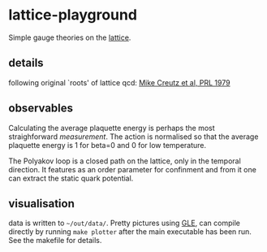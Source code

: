 # lattice-playground

Simple gauge theories on the [lattice](https://xkcd.com/505/).

## details

following original `roots' of lattice qcd: [Mike Creutz et al, PRL 1979](http://thy.phy.bnl.gov/~creutz/mypubs/pub031.pdf)

## observables

Calculating the average plaquette energy is perhaps the most straighforward _measurement_. The action is normalised so that the average plaquette energy is 1 for beta=0 and 0 for low temperature.

The Polyakov loop is a closed path on the lattice, only in the temporal direction. It features as an order parameter for confinment and from it one can extract the static quark potential.

## visualisation

data is written to ``~/out/data/``. Pretty pictures using [GLE](http://glx.sourceforge.net/), can compile
directly by running ``make plotter`` after the main executable has been run. See the
makefile for details.

